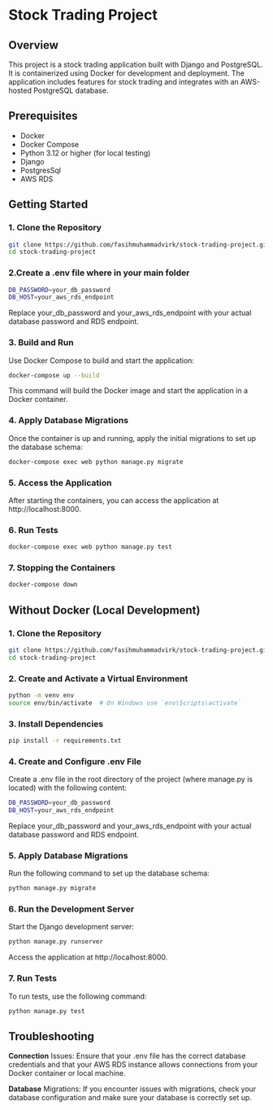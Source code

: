 # Stock Trading Project

## Overview

This project is a stock trading application built with Django and PostgreSQL. It is containerized using Docker for development and deployment. The application includes features for stock trading and integrates with an AWS-hosted PostgreSQL database.

## Prerequisites

- Docker
- Docker Compose
- Python 3.12 or higher (for local testing)
- Django 
- PostgresSql
- AWS RDS

## Getting Started

### 1. Clone the Repository

```bash
git clone https://github.com/fasihmuhammadvirk/stock-trading-project.git
cd stock-trading-project
```

### 2.Create a .env file where in your main folder

```bash 
DB_PASSWORD=your_db_password 
DB_HOST=your_aws_rds_endpoint 
```

Replace your_db_password and your_aws_rds_endpoint with your actual database password and RDS endpoint.
### 3. Build and Run 
Use Docker Compose to build and start the application:
```bash
docker-compose up --build
```
This command will build the Docker image and start the application in a Docker container.

### 4. Apply Database Migrations
Once the container is up and running, apply the initial migrations to set up the database schema:

```bash 
docker-compose exec web python manage.py migrate
```
### 5. Access the Application

After starting the containers, you can access the application at http://localhost:8000.

### 6. Run Tests

```bash 
docker-compose exec web python manage.py test
```
### 7. Stopping the Containers

```bash 
docker-compose down
```
## Without Docker (Local Development)

### 1. Clone the Repository
```bash 
git clone https://github.com/fasihmuhammadvirk/stock-trading-project.git
cd stock-trading-project
```
### 2. Create and Activate a Virtual Environment

```bash 
python -m venv env
source env/bin/activate  # On Windows use `env\Scripts\activate`
```
### 3. Install Dependencies

```bash
pip install -r requirements.txt
```
### 4. Create and Configure .env File

Create a .env file in the root directory of the project (where manage.py is located) with the following content:
```bash 
DB_PASSWORD=your_db_password
DB_HOST=your_aws_rds_endpoint
```
Replace your_db_password and your_aws_rds_endpoint with your actual database password and RDS endpoint.

### 5. Apply Database Migrations

Run the following command to set up the database schema:

```bash
python manage.py migrate
```
### 6. Run the Development Server
Start the Django development server:
```bash 
python manage.py runserver
```
Access the application at http://localhost:8000.

### 7. Run Tests

To run tests, use the following command:

```bash 
python manage.py test
```


## Troubleshooting
**Connection** Issues: Ensure that your .env file has the correct database credentials and that your AWS RDS instance allows connections from your Docker container or local machine.

**Database** Migrations: If you encounter issues with migrations, check your database configuration and make sure your database is correctly set up.